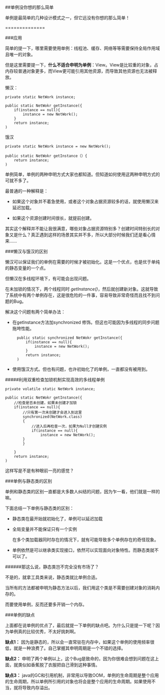 ##单例没你想的那么简单

单例是最简单的几种设计模式之一，但它远没有你想的那么简单！

==============

###应用

简单的提一下，哪里需要使用单例：线程池、缓存、网络等等需要保持全局作用域且唯一的对象。

但是这里需要提一下，**什么不适合申明为单例**：View。View是比较重的对象，占内存较普通对象更多，而View更可能引用其他资源，而导致其他资源也无法被释放。




懒汉：

	private static NetWork instance;
	
	public static NetWokr getInstance({
		if(instance == null){
			instance = new NetWork();
		}
		return instance;
	)
	
饿汉

	private static NetWork instance = new NetWork();
	
	public static NetWokr getInstance（）{
		return instance;
	)


单例简单，单例的两种申明方式大家也都知道。但知道如何使用这两种申明方式的可就不多了。

最普通的一种解释是：

- 如果这个对象并不着急使用，或者这个对象占据资源较多的话，就使用懒汉来延迟加载。

- 如果这个资源创建时间很长，就提前创建。

其实这个解释并不能让我很满意，哪些对象占据资源特别多？创建时间特别长的对象又是什么？真正遇到这样的场景其实并不多，所以大部分时候我们还是看心情来……


###懒汉与饿汉的区别

懒汉可以保证我们的单例在需要的时候才被初始化。这是一个优点，也是优于单纯的静态变量的一个点。

但懒汉在多线程环境下，有可能会出现问题。

在未加锁的情况下，两个线程同时 *getInstance()*，然后就创建新对象。这就导致了系统中有两个单例存在，这是很危险的一件事，容易导致非常奇怪而且找不到问题的Bug。

解决这个问题有两个简单办法：

- 在getInstance方法加synchronized 修饰。但这也可能因为多线程的同步问题拖垮性能。

		public static synchronized NetWokr getInstance({
			if(instance == null){
				instance = new NetWork();
			}
			return instance;
		)


- 使用饿汉方式。但也有问题，也许初始化了的单例，一直都没有被用到。


#####利用双重检查加锁机制实现高效的多线程单例

	private volatile static NetWork instance;
	
	public static NetWokr getInstance({
		//检查是否未创建，如果未创建才加锁
		if(instance == null){
			//只有第一次未创建才会进入到这里
			synchronized(NetWork.class)
			{
				//进入后再检查一次，如果为Null才创建实例
				if(instance == null){
					instance = new NetWork();
			}
			}
			
		}
		return instance;
	)


这样写是不是有种眼前一亮的感觉？


###单例与静态类的区别


单例和静态类的区别一直都是大多数人纠结的问题，因为乍一看，他们就是一样的嘛。

下面总结一下单例与静态类的区别：

- 静态类在最开始就初始化了，单例可以延迟加载
- 全局变量并不能保证只有一个实例

	在多个类加载器同时存在的情况下，就有可能导致多个单例存在的奇怪现象。
	
- 单例依然是可以继承类实现接口，依然可以实现面向对象特性。而静态类就不可以了。

######那这么说，静态类岂不完全没有市场了？

不是的，就拿工具类来说，静态类就比单例合适。

当所有的方法都被申明为静态方法以后，我们用这个类是不需要创建对象的消耗内存的。

而要使用单例，反而还要多开销一个内存。


###单例的缺点


上面都在说单例的优点了，最后就提一下单例的缺点吧。为什么只是提一下呢？因为单例真的比较优秀，不太好挑刺啊。


**缺点1：** 因为是静态的，所以会一直常驻在内存中，如果这个单例的使用频率很低，就是一种浪费了。自己掌握其申明周期是一个不错的选择。


**缺点2：** 申明了两个单例以上，这个Bug是致命的，因为你很难会想到问题在这上面，就类似如香蕉脱了衣服把自己滑到这种事情。

**缺点3：** java的GC和引用机制，非常用以导致OOM，单例的生命周期是整个应用的生命周期，所以单例所引用的对象也将会是整个应用的生命周期。如果使用不当，就将导致内存溢出。



